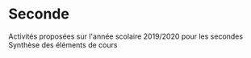 # Seconde
Activités proposées sur l'année scolaire 2019/2020 pour les secondes
Synthèse des éléments de cours
